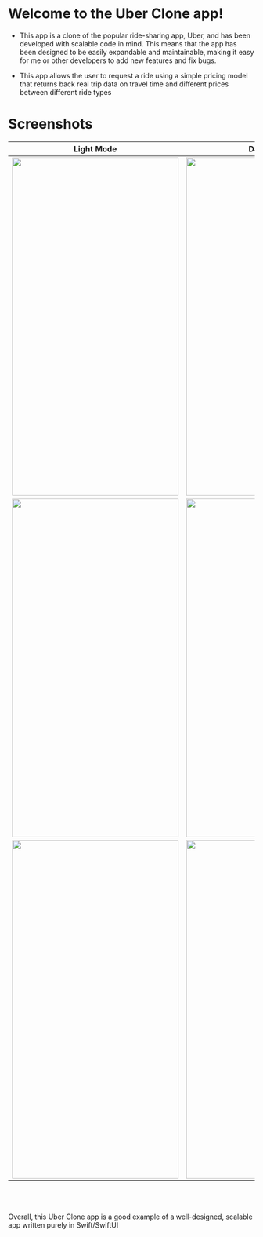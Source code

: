 # Welcome to the Uber Clone app!

- This app is a clone of the popular ride-sharing app, Uber, and has been developed with scalable code in mind. This means that the app has been designed to be easily expandable and maintainable, making it easy for me or other developers to add new features and fix bugs.

- This app allows the user to request a ride using a simple pricing model that returns back real trip data on travel time and different prices between different ride types

# Screenshots

| Light Mode  | Dark Mode |
| ------------- | ------------- |
| <img src="https://user-images.githubusercontent.com/16765940/210469751-19b9472d-73cb-4c00-ac31-f507ad85a825.png" width="340" height="690">   | <img src="https://user-images.githubusercontent.com/16765940/210470056-8037f331-2d56-4f9b-b77a-9922bae11193.png" width="340" height="690">  |
| <img src="https://user-images.githubusercontent.com/16765940/210470448-2b3a604b-cf67-417e-b70b-8ab43125c4b9.png" width="340" height="690"> | <img src="https://user-images.githubusercontent.com/16765940/210470338-5965c03f-c877-452f-8a55-04025c35fa42.png" width="340" height="690">   |
| <img src="https://user-images.githubusercontent.com/16765940/210470692-541b687b-62bb-4cbe-b7d7-97f0f4314c57.png" width="340" height="690"> | <img src="https://user-images.githubusercontent.com/16765940/210470923-12210b77-d224-4e52-99c7-ff7d8648f4f1.png" width="340" height="690">  |


<br>
<br>

Overall, this Uber Clone app is a good example of a well-designed, scalable app written purely in Swift/SwiftUI


